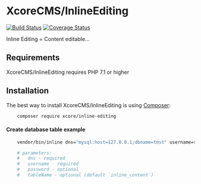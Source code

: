 XcoreCMS/InlineEditing
======================

[![Build Status](https://travis-ci.org/XcoreCMS/InlineEditing.svg?branch=master)](https://travis-ci.org/XcoreCMS/InlineEditing)
[![Coverage Status](https://coveralls.io/repos/github/XcoreCMS/InlineEditing/badge.svg?branch=master)](https://coveralls.io/github/XcoreCMS/InlineEditing?branch=master)

Inline Editing = Content editable...


Requirements
------------

XcoreCMS/InlineEditing requires PHP 7.1 or higher


Installation
------------

The best way to install XcoreCMS/InlineEditing is using [Composer](http://getcomposer.org/):

```bash
    composer require xcore/inline-editing
```

#### Create database table example

```bash
    vendor/bin/inline dns="mysql:host=127.0.0.1;dbname=test" username=root password=pass tableName=table

    # parameters:
    #   dns - required
    #   username - required
    #   password - optional
    #   tableName - optional (default `inline_content`)
```